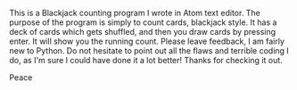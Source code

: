 This is a Blackjack counting program I wrote in Atom text editor. The purpose of the program is simply to count cards, blackjack style. It has a deck of cards which gets shuffled, and then you draw cards by pressing enter. It will show you the running count. Please leave feedback, I am fairly new to Python. Do not hesitate to point out all the flaws and terrible coding I do, as I'm sure I could have done it a lot better! Thanks for checking it out. 

Peace
